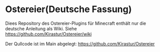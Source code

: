# Ostereier(Deutsche Fassung)

Diees Repository des Ostereier-Plugins für Minecraft enthält nur die deutsche Anleitung als Wiki. Siehe https://github.com/Kirastur/Ostereier/wiki

Der Qullcode ist im Main abgelegt: https://github.com/Kirastur/Ostereier
